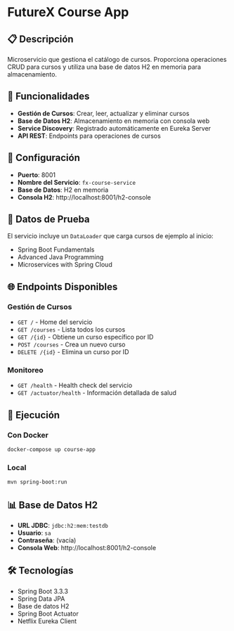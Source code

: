 # FutureX Course App

## 📋 Descripción

Microservicio que gestiona el catálogo de cursos. Proporciona operaciones CRUD para cursos y utiliza una base de datos H2 en memoria para almacenamiento.

## 🎯 Funcionalidades

- **Gestión de Cursos**: Crear, leer, actualizar y eliminar cursos
- **Base de Datos H2**: Almacenamiento en memoria con consola web
- **Service Discovery**: Registrado automáticamente en Eureka Server
- **API REST**: Endpoints para operaciones de cursos

## 🔧 Configuración

- **Puerto**: 8001
- **Nombre del Servicio**: `fx-course-service`
- **Base de Datos**: H2 en memoria
- **Consola H2**: http://localhost:8001/h2-console

## 📄 Datos de Prueba

El servicio incluye un `DataLoader` que carga cursos de ejemplo al inicio:

- Spring Boot Fundamentals
- Advanced Java Programming
- Microservices with Spring Cloud

## 🌐 Endpoints Disponibles

### Gestión de Cursos

- `GET /` - Home del servicio
- `GET /courses` - Lista todos los cursos
- `GET /{id}` - Obtiene un curso específico por ID
- `POST /courses` - Crea un nuevo curso
- `DELETE /{id}` - Elimina un curso por ID

### Monitoreo

- `GET /health` - Health check del servicio
- `GET /actuator/health` - Información detallada de salud

## 🚀 Ejecución

### Con Docker

```bash
docker-compose up course-app
```

### Local

```bash
mvn spring-boot:run
```

## 📊 Base de Datos H2

- **URL JDBC**: `jdbc:h2:mem:testdb`
- **Usuario**: `sa`
- **Contraseña**: (vacía)
- **Consola Web**: http://localhost:8001/h2-console

## 🛠️ Tecnologías

- Spring Boot 3.3.3
- Spring Data JPA
- Base de datos H2
- Spring Boot Actuator
- Netflix Eureka Client
